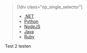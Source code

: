 > [!div class="op_single_selector"]
> * [.NET](../articles/active-directory-b2c/active-directory-b2c-devquickstarts-graph-dotnet.md)
> * [Python](active-directory-b2c-devquickstarts-graph-python.md)
> * [NodeJS](active-directory-b2c-devquickstarts-graph-nodeJS.md)
> * [Java](active-directory-b2c-devquickstarts-graph-java.md)
> * [Ruby](active-directory-b2c-devquickstarts-graph-ruby.md)
> 
> 
Test 2 testen
